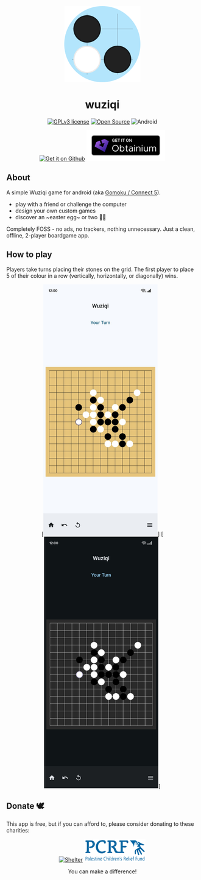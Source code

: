 <p align="center">
    <img src=".assets/wuziqi.svg"
        alt="wuziqi"
        height="200">
</p>

<div align="center">

# wuziqi

[![GPLv3 license](https://img.shields.io/badge/GPLv3-blue.svg?style=for-the-badge&logo=gnu)](/LICENSE)
[![Open Source](https://img.shields.io/badge/Open%20🤍%20Source-teal.svg?style=for-the-badge&logo=)](https://www.gnu.org/philosophy/essays-and-articles.html)
![Android](https://img.shields.io/badge/Android-3DDC84?style=for-the-badge&logo=android&logoColor=white)

[<img src="https://raw.githubusercontent.com/andOTP/andOTP/master/assets/badges/get-it-on-github.png" 
    alt="Get it on Github"
    height="80">](https://github.com/iacobo/wuziqi/releases/latest)
[<img src="https://github.com/ironfox-oss/IronFox/raw/dev/assets/obtainium.png"
    alt="Get it on Obtainium"
    height="80">](obtainium://app/%7B%22id%22%3A%22com.iacobo.wuziqi%22%2C%22url%22%3A%22https%3A%2F%2Fgithub.com%2Fiacobo%2Fwuziqi%22%2C%22author%22%3A%22iacobo%22%2C%22name%22%3A%22wuziqi%22%2C%22preferredApkIndex%22%3A0%2C%22additionalSettings%22%3A%22%7B%5C%22includePrereleases%5C%22%3Afalse%2C%5C%22fallbackToOlderReleases%5C%22%3Atrue%2C%5C%22filterReleaseTitlesByRegEx%5C%22%3A%5C%22%5C%22%2C%5C%22filterReleaseNotesByRegEx%5C%22%3A%5C%22%5C%22%2C%5C%22verifyLatestTag%5C%22%3Afalse%2C%5C%22dontSortReleasesList%5C%22%3Afalse%2C%5C%22useLatestAssetDateAsReleaseDate%5C%22%3Afalse%2C%5C%22trackOnly%5C%22%3Afalse%2C%5C%22versionExtractionRegEx%5C%22%3A%5C%22%5C%22%2C%5C%22matchGroupToUse%5C%22%3A%5C%22%5C%22%2C%5C%22versionDetection%5C%22%3Afalse%2C%5C%22releaseDateAsVersion%5C%22%3Afalse%2C%5C%22useVersionCodeAsOSVersion%5C%22%3Afalse%2C%5C%22apkFilterRegEx%5C%22%3A%5C%22%5C%22%2C%5C%22invertAPKFilter%5C%22%3Afalse%2C%5C%22autoApkFilterByArch%5C%22%3Atrue%2C%5C%22appName%5C%22%3A%5C%22wuziqi%5C%22%2C%5C%22exemptFromBackgroundUpdates%5C%22%3Afalse%2C%5C%22skipUpdateNotifications%5C%22%3Afalse%2C%5C%22about%5C%22%3A%5C%22FOSS%20android%205-in-a-row%20game.%5C%22%2C%5C%22appAuthor%5C%22%3A%5C%22iacobo%5C%22%7D%22%7D)

<!--
[<img src="https://gitlab.com/IzzyOnDroid/repo/-/raw/master/assets/IzzyOnDroid.png"
    alt="Get it on IzzyOnDroid" 
    height="80">](https://apt.izzysoft.de/fdroid/index/apk/404)
[<img src="https://fdroid.gitlab.io/artwork/badge/get-it-on.png"
    alt="Get it on F-Droid" 
    height="80">](https://f-droid.org/packages/404)
[<img src="https://github.com/ironfox-oss/IronFox/raw/dev/assets/accrescent.png"
    alt="Get it on Accrescent"
    height="80">](https://accrescent.app/app/404)
-->

</div>

## About

A simple Wuziqi game for android (aka [Gomoku / Connect 5](https://en.wikipedia.org/wiki/Gomoku)).

- play with a friend or challenge the computer
- design your own custom games
- discover an ~easter egg~ or two 🥚🐇

Completely FOSS - no ads, no trackers, nothing unnecessary. Just a clean, offline, 2-player boardgame app.

## How to play

Players take turns placing their stones on the grid. The first player to place 5 of their colour in a row (vertically, horizontally, or diagonally) wins.

<div align="center">
[<img 
    alt="Gameplay light mode" 
    width="300"
    src="https://github.com/iacobo/wuziqi/raw/main/.assets/wuziqiscreenshotlight.jpg" />] [<img 
    alt="Gameplay dark mode" 
    width="300"
    src="https://github.com/iacobo/wuziqi/raw/main/.assets/wuziqiscreenshotdark.jpg" />]

</div>

## Donate 🕊️

This app is free, but if you can afford to, please consider donating to these charities:

<div align="center">

[<img 
    alt="Shelter" 
    height="60px"
    src="https://images.ctfassets.net/6sxvmndnpn0s/1qQWlJLKM5rpZHETE32eLX/fc3c1d9f75930f9f5e4d4d0754806ec7/logo--d-england.png" />](https://www.shelter.org.uk/)  [<img
    alt="PCRF" 
    height="60px"
    src="https://github.com/iacobo/iacobo.github.io/raw/main/assets/logos/pcrf.svg?raw=true" />](https://www.pcrf.net/)

You can make a difference!
</div>